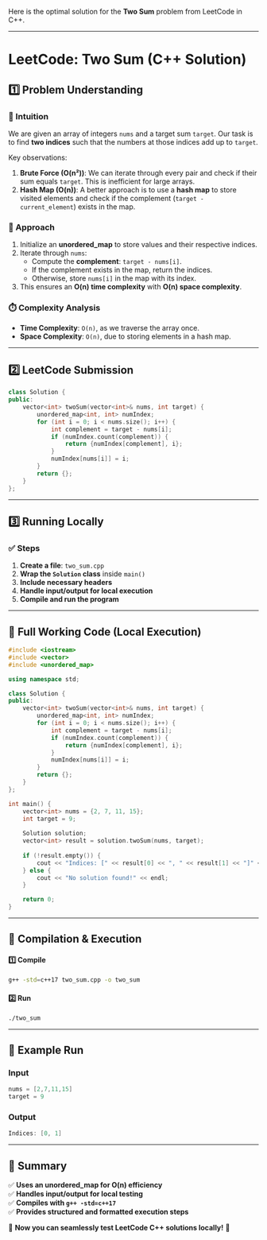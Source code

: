 Here is the optimal solution for the **Two Sum** problem from LeetCode in C++.

---

# **LeetCode: Two Sum (C++ Solution)**  

## **1️⃣ Problem Understanding**  
### **📌 Intuition**  
We are given an array of integers `nums` and a target sum `target`. Our task is to find **two indices** such that the numbers at those indices add up to `target`.  

Key observations:  
1. **Brute Force (O(n²))**: We can iterate through every pair and check if their sum equals `target`. This is inefficient for large arrays.  
2. **Hash Map (O(n))**: A better approach is to use a **hash map** to store visited elements and check if the complement (`target - current_element`) exists in the map.  

### **🚀 Approach**  
1. Initialize an **unordered_map** to store values and their respective indices.  
2. Iterate through `nums`:
   - Compute the **complement**: `target - nums[i]`.  
   - If the complement exists in the map, return the indices.  
   - Otherwise, store `nums[i]` in the map with its index.  
3. This ensures an **O(n) time complexity** with **O(n) space complexity**.

### **⏱️ Complexity Analysis**  
- **Time Complexity**: `O(n)`, as we traverse the array once.  
- **Space Complexity**: `O(n)`, due to storing elements in a hash map.  

---

## **2️⃣ LeetCode Submission**  
```cpp
class Solution {
public:
    vector<int> twoSum(vector<int>& nums, int target) {
        unordered_map<int, int> numIndex;
        for (int i = 0; i < nums.size(); i++) {
            int complement = target - nums[i];
            if (numIndex.count(complement)) {
                return {numIndex[complement], i};
            }
            numIndex[nums[i]] = i;
        }
        return {};
    }
};
```

---

## **3️⃣ Running Locally**  
### **✅ Steps**  
1. **Create a file**: `two_sum.cpp`  
2. **Wrap the `Solution` class** inside `main()`  
3. **Include necessary headers**  
4. **Handle input/output for local execution**  
5. **Compile and run the program**  

---

## **📝 Full Working Code (Local Execution)**  
```cpp
#include <iostream>
#include <vector>
#include <unordered_map>

using namespace std;

class Solution {
public:
    vector<int> twoSum(vector<int>& nums, int target) {
        unordered_map<int, int> numIndex;
        for (int i = 0; i < nums.size(); i++) {
            int complement = target - nums[i];
            if (numIndex.count(complement)) {
                return {numIndex[complement], i};
            }
            numIndex[nums[i]] = i;
        }
        return {};
    }
};

int main() {
    vector<int> nums = {2, 7, 11, 15};
    int target = 9;
    
    Solution solution;
    vector<int> result = solution.twoSum(nums, target);
    
    if (!result.empty()) {
        cout << "Indices: [" << result[0] << ", " << result[1] << "]" << endl;
    } else {
        cout << "No solution found!" << endl;
    }

    return 0;
}
```

---

## **🔧 Compilation & Execution**  
#### **1️⃣ Compile**  
```bash
g++ -std=c++17 two_sum.cpp -o two_sum
```  

#### **2️⃣ Run**  
```bash
./two_sum
```  

---

## **🎯 Example Run**  
### **Input**  
```cpp
nums = [2,7,11,15]
target = 9
```  
### **Output**  
```cpp
Indices: [0, 1]
```  

---

## **📌 Summary**  
✅ **Uses an unordered_map for O(n) efficiency**  
✅ **Handles input/output for local testing**  
✅ **Compiles with `g++ -std=c++17`**  
✅ **Provides structured and formatted execution steps**  

🚀 **Now you can seamlessly test LeetCode C++ solutions locally!** 🚀